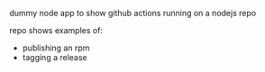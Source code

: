 dummy node app to show github actions running on a nodejs repo 

repo shows examples of: 
 - publishing an rpm
 - tagging a release
